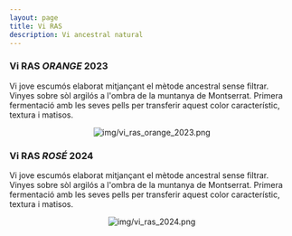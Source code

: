```yaml
---
layout: page
title: Vi RAS 
description: Vi ancestral natural 
---
```


### Vi RAS <i>ORANGE</i> 2023

Vi jove escumós elaborat mitjançant el mètode ancestral sense filtrar. Vinyes sobre sòl argilós a l'ombra de la muntanya de Montserrat.
Primera fermentació amb les seves pells per transferir aquest color característic, textura i matisos.

<center><img class="ipsImage" src="https://torresdelaserra.github.io/img/vi_ras_orange_2023.png" alt="img/vi_ras_orange_2023.png"></center>

### Vi RAS <i>ROSÉ</i> 2024

Vi jove escumós elaborat mitjançant el mètode ancestral sense filtrar. Vinyes sobre sòl argilós a l'ombra de la muntanya de Montserrat.
Primera fermentació amb les seves pells per transferir aquest color característic, textura i matisos.

<center><img class="ipsImage" src="https://torresdelaserra.github.io/img/vi_ras_2024.png" alt="img/vi_ras_2024.png"></center>



